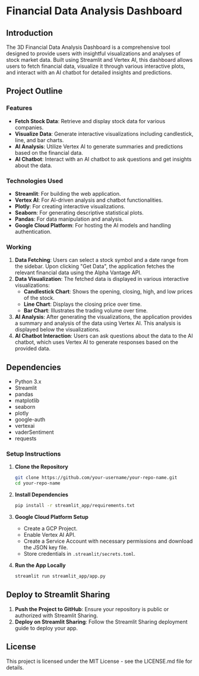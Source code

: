 # Financial Data Analysis Dashboard

## Introduction

The 3D Financial Data Analysis Dashboard is a comprehensive tool designed to provide users with insightful visualizations and analyses of stock market data. Built using Streamlit and Vertex AI, this dashboard allows users to fetch financial data, visualize it through various interactive plots, and interact with an AI chatbot for detailed insights and predictions.

## Project Outline

### Features
- **Fetch Stock Data**: Retrieve and display stock data for various companies.
- **Visualize Data**: Generate interactive visualizations including candlestick, line, and bar charts.
- **AI Analysis**: Utilize Vertex AI to generate summaries and predictions based on the financial data.
- **AI Chatbot**: Interact with an AI chatbot to ask questions and get insights about the data.

### Technologies Used
- **Streamlit**: For building the web application.
- **Vertex AI**: For AI-driven analysis and chatbot functionalities.
- **Plotly**: For creating interactive visualizations.
- **Seaborn**: For generating descriptive statistical plots.
- **Pandas**: For data manipulation and analysis.
- **Google Cloud Platform**: For hosting the AI models and handling authentication.

### Working
1. **Data Fetching**: Users can select a stock symbol and a date range from the sidebar. Upon clicking "Get Data", the application fetches the relevant financial data using the Alpha Vantage API.
2. **Data Visualization**: The fetched data is displayed in various interactive visualizations:
    - **Candlestick Chart**: Shows the opening, closing, high, and low prices of the stock.
    - **Line Chart**: Displays the closing price over time.
    - **Bar Chart**: Illustrates the trading volume over time.
3. **AI Analysis**: After generating the visualizations, the application provides a summary and analysis of the data using Vertex AI. This analysis is displayed below the visualizations.
4. **AI Chatbot Interaction**: Users can ask questions about the data to the AI chatbot, which uses Vertex AI to generate responses based on the provided data.

## Dependencies

- Python 3.x
- Streamlit
- pandas
- matplotlib
- seaborn
- plotly
- google-auth
- vertexai
- vaderSentiment
- requests

### Setup Instructions

1. **Clone the Repository**
    ```sh
    git clone https://github.com/your-username/your-repo-name.git
    cd your-repo-name
    ```

2. **Install Dependencies**
    ```sh
    pip install -r streamlit_app/requirements.txt
    ```

3. **Google Cloud Platform Setup**
    - Create a GCP Project.
    - Enable Vertex AI API.
    - Create a Service Account with necessary permissions and download the JSON key file.
    - Store credentials in `.streamlit/secrets.toml`.

4. **Run the App Locally**
    ```sh
    streamlit run streamlit_app/app.py
    ```

## Deploy to Streamlit Sharing

1. **Push the Project to GitHub**: Ensure your repository is public or authorized with Streamlit Sharing.
2. **Deploy on Streamlit Sharing**: Follow the Streamlit Sharing deployment guide to deploy your app.

## License
This project is licensed under the MIT License - see the LICENSE.md file for details.
